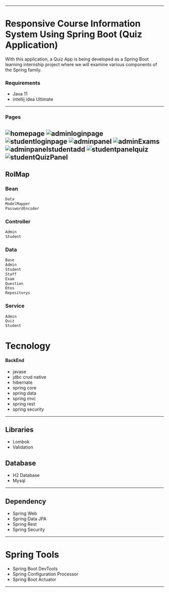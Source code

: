 
---
# Responsive Course Information System Using Spring Boot (Quiz Application)
With this application, a Quiz App is being developed as a Spring Boot learning internship project where we will examine various components of the Spring family.

### Requirements
* Java 11
* intellij idea Ultimate
---

### Pages
![homepage](https://github.com/mrtark/QuizAppSpring/assets/62309785/7addc155-3f36-4f5f-a78a-c4a01908bc13)
![adminloginpage](https://github.com/mrtark/QuizAppSpring/assets/62309785/c4b081b0-e83c-49ba-b408-cef381580093)
![studentloginpage](https://github.com/mrtark/QuizAppSpring/assets/62309785/410568d0-6b30-4c0a-bcc2-8baf52eb32ba)
![adminpanel](https://github.com/mrtark/QuizAppSpring/assets/62309785/1c66c776-b76f-48bb-a126-79fd56cee2c7)
![adminExams](https://github.com/mrtark/QuizAppSpring/assets/62309785/62b99264-e726-4440-94de-12229aff0c5d)
![adminpanelstudentadd](https://github.com/mrtark/QuizAppSpring/assets/62309785/d6e4ce26-4516-4d3b-af47-9107aad638b8)
![studentpanelquiz](https://github.com/mrtark/QuizAppSpring/assets/62309785/bf63d6c6-0185-4fd0-bbdb-236e99b962e7)
![studentQuizPanel](https://github.com/mrtark/QuizAppSpring/assets/62309785/eeadd660-6c24-41dd-9e81-7bf29b0e4386)
---
## RolMap
### Bean
```sh
Data
ModelMapper
PasswordEncoder
```
### Controller
```sh
Admin
Student
```

### Data
```sh
Base
Admin
Student
Staff
Exam
Question
Dtos
Repositorys
```
### Service
```sh
Admin
Quiz
Student
```
# Tecnology
#### BackEnd
* javase
* jdbc crud native
* hibernate
* spring core
* spring data
* spring mvc
* spring rest
* spring security
---

## Libraries
* Lombok
* Validation

## Database
* H2 Database
* Mysql
---
## Dependency
* Spring Web
* Spring Data JPA
* Spring Rest
* Spring Security
---
# Spring Tools
* Spring Boot DevTools
* Spring Configuration Processor
* Spring Boot Actuator
---


